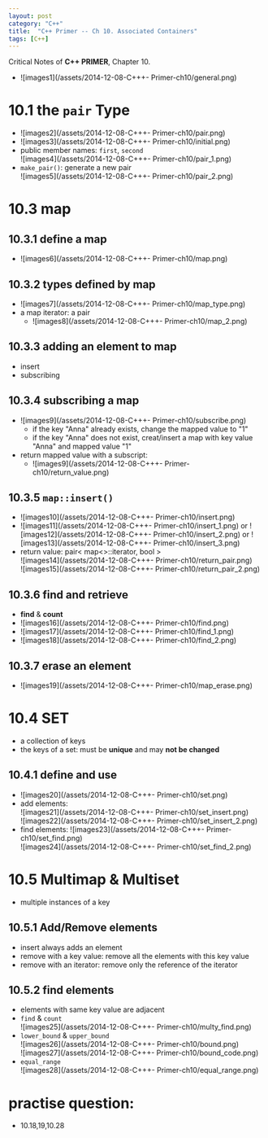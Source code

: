 ```yaml
---
layout: post
category: "C++"
title:  "C++ Primer -- Ch 10. Associated Containers"
tags: [C++]
---
```


Critical Notes of **C++ PRIMER**, Chapter 10.  
  
+ ![images1](/assets/2014-12-08-C+++- Primer-ch10/general.png)  

# 10.1 the `pair` Type  
+ ![images2](/assets/2014-12-08-C+++- Primer-ch10/pair.png)  
+ ![images3](/assets/2014-12-08-C+++- Primer-ch10/initial.png)  
+ public member names: `first`, `second`  
	![images4](/assets/2014-12-08-C+++- Primer-ch10/pair_1.png)  
+ `make_pair()`: generate a new pair  
	![images5](/assets/2014-12-08-C+++- Primer-ch10/pair_2.png)  

# 10.3 map  
## 10.3.1 define a map  
+ ![images6](/assets/2014-12-08-C+++- Primer-ch10/map.png)  

## 10.3.2 types defined by map  
+ ![images7](/assets/2014-12-08-C+++- Primer-ch10/map_type.png)  
+ a map iterator: a pair  
	+ ![images8](/assets/2014-12-08-C+++- Primer-ch10/map_2.png)  

## 10.3.3 adding an element to map  
+ insert
+ subscribing  

## 10.3.4 subscribing a map  
+ ![images9](/assets/2014-12-08-C+++- Primer-ch10/subscribe.png)  
	+ if the key "Anna" already exists, change the mapped value to "1"  
	+ if the key "Anna" does not exist, creat/insert a map with key value "Anna" and mapped value "1"  
+ return mapped value with a subscript:  
	+ ![images9](/assets/2014-12-08-C+++- Primer-ch10/return_value.png)  

## 10.3.5 `map::insert()`  
+ ![images10](/assets/2014-12-08-C+++- Primer-ch10/insert.png)  
+ ![images11](/assets/2014-12-08-C+++- Primer-ch10/insert_1.png) or ![images12](/assets/2014-12-08-C+++- Primer-ch10/insert_2.png) or ![images13](/assets/2014-12-08-C+++- Primer-ch10/insert_3.png)  
+ return value: pair< map<>::iterator, bool >  
	![images14](/assets/2014-12-08-C+++- Primer-ch10/return_pair.png)  
	![images15](/assets/2014-12-08-C+++- Primer-ch10/return_pair_2.png)  
	
## 10.3.6 find and retrieve  
+ **find** & **count**  
+ ![images16](/assets/2014-12-08-C+++- Primer-ch10/find.png)  
+ ![images17](/assets/2014-12-08-C+++- Primer-ch10/find_1.png)  
+ ![images18](/assets/2014-12-08-C+++- Primer-ch10/find_2.png)  

## 10.3.7 erase an element  
+ ![images19](/assets/2014-12-08-C+++- Primer-ch10/map_erase.png)  

# 10.4 SET  
+ a collection of keys  
+ the keys of a set:  must be **unique** and may **not be changed**  

## 10.4.1 define and use  
+ ![images20](/assets/2014-12-08-C+++- Primer-ch10/set.png)  
+ add elements:  
	![images21](/assets/2014-12-08-C+++- Primer-ch10/set_insert.png)  
	![images22](/assets/2014-12-08-C+++- Primer-ch10/set_insert_2.png)  
+ find elements:
	![images23](/assets/2014-12-08-C+++- Primer-ch10/set_find.png)  
	![images24](/assets/2014-12-08-C+++- Primer-ch10/set_find_2.png)  

# 10.5 Multimap & Multiset  
+ multiple instances of a key  

## 10.5.1 Add/Remove elements  
+ insert always adds an element  
+ remove with a key value: remove all the elements with this key value  
+ remove with an iterator: remove only the reference of the iterator  
## 10.5.2 find elements  
+ elements with same key value are adjacent  
+ `find` & `count`  
	![images25](/assets/2014-12-08-C+++- Primer-ch10/multy_find.png)  
+ `lower_bound` & `upper_bound`  
	![images26](/assets/2014-12-08-C+++- Primer-ch10/bound.png)  
	![images27](/assets/2014-12-08-C+++- Primer-ch10/bound_code.png)  
+ `equal_range`  
	![images28](/assets/2014-12-08-C+++- Primer-ch10/equal_range.png)  
	






# practise question:  
+ 10.18,19,10.28  